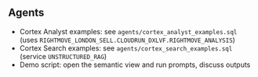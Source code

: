 ## Agents

- Cortex Analyst examples: see `agents/cortex_analyst_examples.sql` (uses `RIGHTMOVE_LONDON_SELL.CLOUDRUN_DXLVF.RIGHTMOVE_ANALYSIS`)
- Cortex Search examples: see `agents/cortex_search_examples.sql` (service `UNSTRUCTURED_RAG`)
- Demo script: open the semantic view and run prompts, discuss outputs

